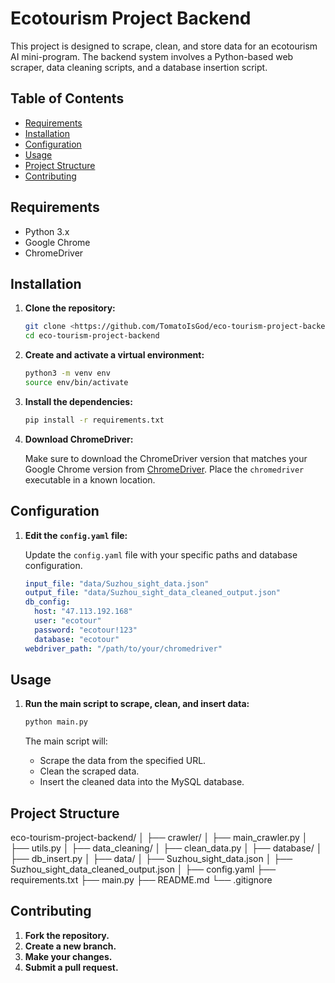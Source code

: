 # Ecotourism Project Backend

This project is designed to scrape, clean, and store data for an ecotourism AI mini-program. The backend system involves a Python-based web scraper, data cleaning scripts, and a database insertion script.

## Table of Contents

- [Requirements](#requirements)
- [Installation](#installation)
- [Configuration](#configuration)
- [Usage](#usage)
- [Project Structure](#project-structure)
- [Contributing](#contributing)


## Requirements

- Python 3.x
- Google Chrome
- ChromeDriver

## Installation

1. **Clone the repository:**

    ```bash
    git clone <https://github.com/TomatoIsGod/eco-tourism-project-backend.git>
    cd eco-tourism-project-backend
    ```

2. **Create and activate a virtual environment:**

    ```bash
    python3 -m venv env
    source env/bin/activate
    ```

3. **Install the dependencies:**

    ```bash
    pip install -r requirements.txt
    ```

4. **Download ChromeDriver:**

    Make sure to download the ChromeDriver version that matches your Google Chrome version from [ChromeDriver](https://sites.google.com/chromium.org/driver/). Place the `chromedriver` executable in a known location.

## Configuration

1. **Edit the `config.yaml` file:**

    Update the `config.yaml` file with your specific paths and database configuration.

    ```yaml
    input_file: "data/Suzhou_sight_data.json"
    output_file: "data/Suzhou_sight_data_cleaned_output.json"
    db_config:
      host: "47.113.192.168"
      user: "ecotour"
      password: "ecotour!123"
      database: "ecotour"
    webdriver_path: "/path/to/your/chromedriver"
    ```

## Usage

1. **Run the main script to scrape, clean, and insert data:**

    ```bash
    python main.py
    ```

    The main script will:
    - Scrape the data from the specified URL.
    - Clean the scraped data.
    - Insert the cleaned data into the MySQL database.

## Project Structure

eco-tourism-project-backend/
│
├── crawler/
│ ├── main_crawler.py
│ ├── utils.py
│
├── data_cleaning/
│ ├── clean_data.py
│
├── database/
│ ├── db_insert.py
│
├── data/
│ ├── Suzhou_sight_data.json
│ ├── Suzhou_sight_data_cleaned_output.json
│
├── config.yaml
├── requirements.txt
├── main.py
├── README.md
└── .gitignore


## Contributing

1. **Fork the repository.**
2. **Create a new branch.**
3. **Make your changes.**
4. **Submit a pull request.**


